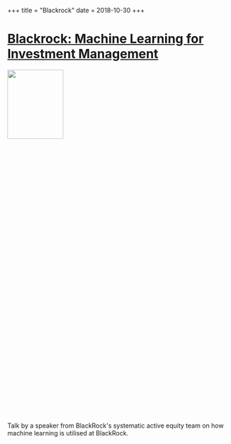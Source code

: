 +++
title = "Blackrock"
date = 2018-10-30
+++

# [Blackrock: Machine Learning for Investment Management](https://www.facebook.com/events/2110558838964410/)

<img src = "https://scontent.fhkg10-1.fna.fbcdn.net/v/t1.0-9/44597676_297307407542147_3678751540425785344_o.jpg?_nc_cat=103&_nc_sid=b386c4&_nc_ohc=-ZUP3p3AaMUAX8ciSXo&_nc_ht=scontent.fhkg10-1.fna&oh=f37b9151437ef0eade824fcfb9b9980d&oe=5F15CB40" height=20% width=50%> 

Talk by a speaker from BlackRock's systematic active equity team on how machine learning is utilised at BlackRock.
